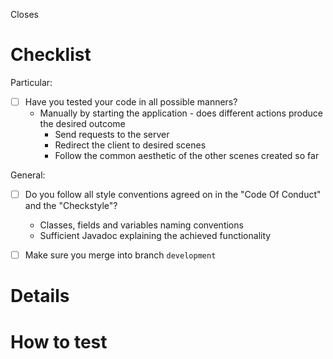 Closes <!--- specify issue number here preceded with "#" symbol -->

# Checklist
Particular:
- [ ] Have you tested your code in all possible manners?
  - Manually by starting the application - does different actions produce the desired outcome
    - Send requests to the server
    - Redirect the client to desired scenes
    - Follow the common aesthetic of the other scenes created so far

General:
- [ ] Do you follow all style conventions agreed on in the "Code Of Conduct" and the "Checkstyle"?
  - Classes, fields and variables naming conventions
  - Sufficient Javadoc explaining the achieved functionality
- [ ] Make sure you merge into branch `development`


# Details
<!---
Elaborate on the task you had to implement, the desired behavior and the one you achieved. 
If something made you struggle, make sure you include the reason and the information sources that lead to the particular approach in here, so that the reviewers can easily get familiar.
-->

# How to test
<!---
Give a detailed summary of how your piece of code can be tested.
Include pictures showing the process, covering the desired behavior to be achieved.
State explicitly once more the expected behavior of particular occasions and guide the reviewers on how to reach them.
-->

[//]: <> (
Information should be inserted instead of the comments of the format "<!--- -->". 
If not removed, the comments would still preserve the information containing - for example, commented tasks are still counted by GitLAb, so make sure you delete them.
)
